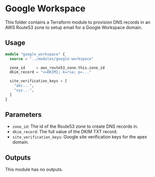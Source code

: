 # Google Workspace

This folder contains a Terraform module to provision DNS records in an AWS
Route53 zone to setup email for a Google Workspace domain.

## Usage

```terraform
module "google_workspace" {
  source = "../modules/google-workspace"

  zone_id     = aws_route53_zone.this.zone_id
  dkim_record = "v=DKIM1; k=rsa; p=..."

  site_verification_keys = [
    "abc...",
    "xyz...",
  ]
}
```

## Parameters

- `zone_id`: The id of the Route53 zone to create DNS records in.
- `dkim_record`: The full value of the DKIM TXT record.
- `site_verification_keys`: Google site verification keys for the apex domain.

## Outputs

This module has no outputs.
